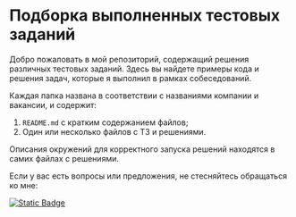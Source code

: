# Подборка выполненных тестовых заданий

Добро пожаловать в мой репозиторий, содержащий решения различных тестовых заданий. Здесь вы найдете примеры кода и решения задач, которые я выполнил в рамках собеседований.

Каждая папка названа в соответствии с названиями компании и вакансии, и содержит:
1. `README.md` с кратким содержанием файлов;
2. Один или несколько файлов с ТЗ и решениями.

Описания окружений для корректного запуска решений находятся в самих файлах с решениями.

Если у вас есть вопросы или предложения, не стесняйтесь обращаться ко мне:

[![Static Badge](https://img.shields.io/badge/Telegram-@TamerLAN427-blue)](https://t.me/TamerLAN427)